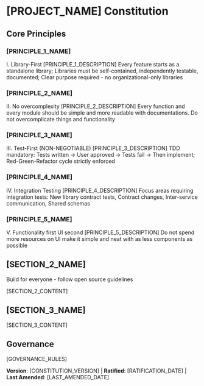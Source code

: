 # [PROJECT_NAME] Constitution
<!-- Example: Spec Constitution, TaskFlow Constitution, etc. -->

## Core Principles

### [PRINCIPLE_1_NAME]
I. Library-First
[PRINCIPLE_1_DESCRIPTION]
Every feature starts as a standalone library; Libraries must be self-contained, independently testable, documented; Clear purpose required - no organizational-only libraries

### [PRINCIPLE_2_NAME]
II. No overcomplexity
[PRINCIPLE_2_DESCRIPTION]
Every function and every module should be simple and more readable with documentations. Do not overcomplicate things and functionality

### [PRINCIPLE_3_NAME]
III. Test-First (NON-NEGOTIABLE)
[PRINCIPLE_3_DESCRIPTION]
TDD mandatory: Tests written → User approved → Tests fail → Then implement; Red-Green-Refactor cycle strictly enforced

### [PRINCIPLE_4_NAME]
IV. Integration Testing
[PRINCIPLE_4_DESCRIPTION]
Focus areas requiring integration tests: New library contract tests, Contract changes, Inter-service communication, Shared schemas

### [PRINCIPLE_5_NAME]
V. Functionality first UI second
[PRINCIPLE_5_DESCRIPTION]
Do not spend more resources on UI make it simple and neat with as less components as possible

## [SECTION_2_NAME]
Build for everyone - follow open source guidelines

[SECTION_2_CONTENT]
<!-- Example: Technology stack requirements, compliance standards, deployment policies, etc. -->

## [SECTION_3_NAME]
<!-- Example: Development Workflow, Review Process, Quality Gates, etc. -->

[SECTION_3_CONTENT]
<!-- Example: Code review requirements, testing gates, deployment approval process, etc. -->

## Governance
<!-- Example: Constitution supersedes all other practices; Amendments require documentation, approval, migration plan -->

[GOVERNANCE_RULES]
<!-- Example: All PRs/reviews must verify compliance; Complexity must be justified; Use [GUIDANCE_FILE] for runtime development guidance -->

**Version**: [CONSTITUTION_VERSION] | **Ratified**: [RATIFICATION_DATE] | **Last Amended**: [LAST_AMENDED_DATE]
<!-- Example: Version: 2.1.1 | Ratified: 2025-06-13 | Last Amended: 2025-07-16 -->